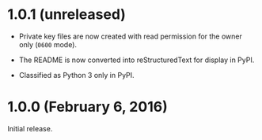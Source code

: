 # 1.0.1 (unreleased)

* Private key files are now created with read permission for the owner only (`0600` mode).

* The README is now converted into reStructuredText for display in PyPI.

* Classified as Python 3 only in PyPI.

# 1.0.0 (February 6, 2016)

Initial release.
